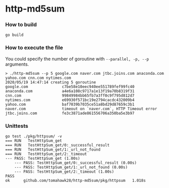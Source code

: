 # http-md5sum 

### How to build
```
go build 
```

### How to execute the file
You could specify the number of goroutine with `--parallel, -p, --p` arguments.

```
> ./http-md5sum --p 5 google.com naver.com jtbc.joins.com anaconda.com yahoo.com cnn.com nytimes.com
2020/05/19 14:47:14 creating 5 goroutine
google.com               c7be58e10eec940ee551789fef99fc40
anaconda.com             a4e6a108c9717a1e13f19a70b8319f31
cnn.com                  99849984bb65fb7a3ff0c9f795d812d7
nytimes.com              e69930f571bc19e2794cacdc432009b4
yahoo.com                baf7039b7035ce51a8bd29d87659c3b1
naver.com                timeout on `naver.com`, HTTP Timeout error
jtbc.joins.com           fe3c3871ade861556706a350ba5e3b97
```

### Unittests
```
go test ./pkg/httpsum/ -v
=== RUN   TestHttpSum_get
=== RUN   TestHttpSum_get/0:_successful_result
=== RUN   TestHttpSum_get/1:_url_not_found
=== RUN   TestHttpSum_get/2:_timeout
--- PASS: TestHttpSum_get (1.00s)
    --- PASS: TestHttpSum_get/0:_successful_result (0.00s)
    --- PASS: TestHttpSum_get/1:_url_not_found (0.00s)
    --- PASS: TestHttpSum_get/2:_timeout (1.00s)
PASS
ok      github.com/tomahawk28/http-md5sum/pkg/httpsum   1.018s

```